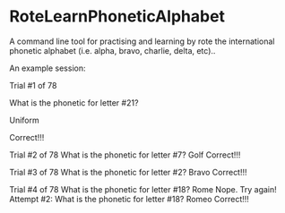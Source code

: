 # RoteLearnPhoneticAlphabet
A command line tool for practising and learning by rote the international phonetic alphabet (i.e. alpha, bravo, charlie, delta, etc)..

An example session:

Trial #1 of 78

What is the phonetic for letter #21?

Uniform

Correct!!!


Trial #2 of 78
What is the phonetic for letter #7?
Golf
Correct!!!


Trial #3 of 78
What is the phonetic for letter #2?
Bravo
Correct!!!


Trial #4 of 78
What is the phonetic for letter #18?
Rome
Nope.
Try again!  Attempt #2:
What is the phonetic for letter #18?
Romeo
Correct!!!
